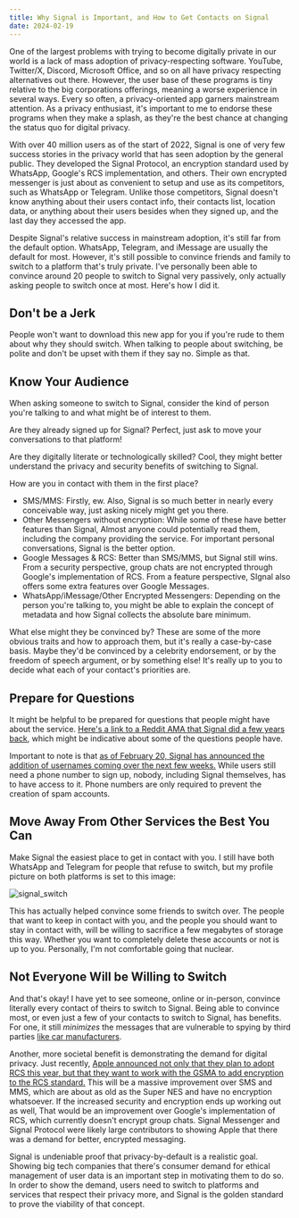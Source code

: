 ```yaml
---
title: Why Signal is Important, and How to Get Contacts on Signal
date: 2024-02-19
---
```

One of the largest problems with trying to become digitally private in our world is a lack of mass adoption of privacy-respecting software. YouTube, Twitter/X, Discord, Microsoft Office, and so on all have privacy respecting alternatives out there. However, the user base of these programs is tiny relative to the big corporations offerings, meaning a worse experience in several ways. Every so often, a privacy-oriented app garners mainstream attention. As a privacy enthusiast, it's important to me to endorse these programs when they make a splash, as they're the best chance at changing the status quo for digital privacy.

With over 40 million users as of the start of 2022, Signal is one of very few success stories in the privacy world that has seen adoption by the general public. They developed the Signal Protocol, an encryption standard used by WhatsApp, Google's RCS implementation, and others. Their own encrypted messenger is just about as convenient to setup and use as its competitors, such as WhatsApp or Telegram. Unlike those competitors, Signal doesn't know anything about their users contact info, their contacts list, location data, or anything about their users besides when they signed up, and the last day they accessed the app.

Despite Signal's relative success in mainstream adoption, it's still far from the default option. WhatsApp, Telegram, and iMessage are usually the default for most. However, it's still possible to convince friends and family to switch to a platform that's truly private. I've personally been able to convince around 20 people to switch to Signal very passively, only actually asking people to switch once at most. Here's how I did it.

## Don't be a Jerk

People won't want to download this new app for you if you're rude to them about why they should switch. When talking to people about switching, be polite and don't be upset with them if they say no. Simple as that.

## Know Your Audience

When asking someone to switch to Signal, consider the kind of person you're talking to and what might be of interest to them.

Are they already signed up for Signal? Perfect, just ask to move your conversations to that platform!

Are they digitally literate or technologically skilled? Cool, they might better understand the privacy and security benefits of switching to Signal.

How are you in contact with them in the first place?

* SMS/MMS: Firstly, ew. Also, Signal is so much better in nearly every conceivable way, just asking nicely might get you there.
* Other Messengers without encryption: While some of these have better features than Signal, Almost anyone could potentially read them, including the company providing the service. For important personal conversations, Signal is the better option.
* Google Messages & RCS: Better than SMS/MMS, but Signal still wins. From a security perspective, group chats are not encrypted through Google's implementation of RCS. From a feature perspective, SIgnal also offers some extra features over Google Messages.
* WhatsApp/iMessage/Other Encrypted Messengers: Depending on the person you're talking to, you might be able to explain the concept of metadata and how Signal collects the absolute bare minimum.

What else might they be convinced by? These are some of the more obvious traits and how to approach them, but it's really a case-by-case basis. Maybe they'd be convinced by a celebrity endorsement, or by the freedom of speech argument, or by something else! It's really up to you to decide what each of your contact's priorities are.

## Prepare for Questions

It might be helpful to be prepared for questions that people might have about the service. [Here's a link to a Reddit AMA that Signal did a few years back](tab:https://www.reddit.com/r/technology/comments/kt91qk/signal_private_messenger_team_here_we_support_an/), which might be indicative about some of the questions people have.

Important to note is that [as of February 20, Signal has announced the addition of usernames coming over the next few weeks.](tab:https://signal.org/blog/phone-number-privacy-usernames/) While users still need a phone number to sign up, nobody, including Signal themselves, has to have access to it. Phone numbers are only required to prevent the creation of spam accounts.

## Move Away From Other Services the Best You Can

Make Signal the easiest place to get in contact with you. I still have both WhatsApp and Telegram for people that refuse to switch, but my profile picture on both platforms is set to this image:

![signal_switch](https://bear-images.sfo2.cdn.digitaloceanspaces.com/pinkish/signal_switch.webp)


This has actually helped convince some friends to switch over. The people that want to keep in contact with you, and the people you should want to stay in contact with, will be willing to sacrifice a few megabytes of storage this way. Whether you want to completely delete these accounts or not is up to you. Personally, I'm not comfortable going that nuclear.

## Not Everyone Will be Willing to Switch

And that's okay! I have yet to see someone, online or in-person, convince literally every contact of theirs to switch to Signal. Being able to convince most, or even just a few of your contacts to switch to Signal, has benefits. For one, it still *minimizes* the messages that are vulnerable to spying by third parties [like car manufacturers](tab:https://www.theverge.com/2023/11/9/23953798/automakers-collect-record-text-messages-federal-judge-ruling).

Another, more societal benefit is demonstrating the demand for digital privacy. Just recently, [Apple announced not only that they plan to adopt RCS this year, but that they want to work with the GSMA to add encryption to the RCS standard.](tab:https://9to5mac.com/2023/11/16/apple-rcs-coming-to-iphone/) This will be a massive improvement over SMS and MMS, which are about as old as the Super NES and have no encryption whatsoever. If the increased security and encryption ends up working out as well, That would be an improvement over Google's implementation of RCS, which currently doesn't encrypt group chats. Signal Messenger and Signal Protocol were likely large contributors to showing Apple that there was a demand for better, encrypted messaging.

Signal is undeniable proof that privacy-by-default is a realistic goal. Showing big tech companies that there's consumer demand for ethical management of user data is an important step in motivating them to do so. In order to show the demand, users need to switch to platforms and services that respect their privacy more, and Signal is the golden standard to prove the viability of that concept.